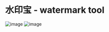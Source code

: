 # 水印宝 - watermark tool

![image](https://github.com/user-attachments/assets/4afe172d-7e91-4f10-947a-1bbc4dc1dd7f)
![image](https://github.com/user-attachments/assets/d7cce8b6-4046-4cbe-9283-b4f51a62c535)
